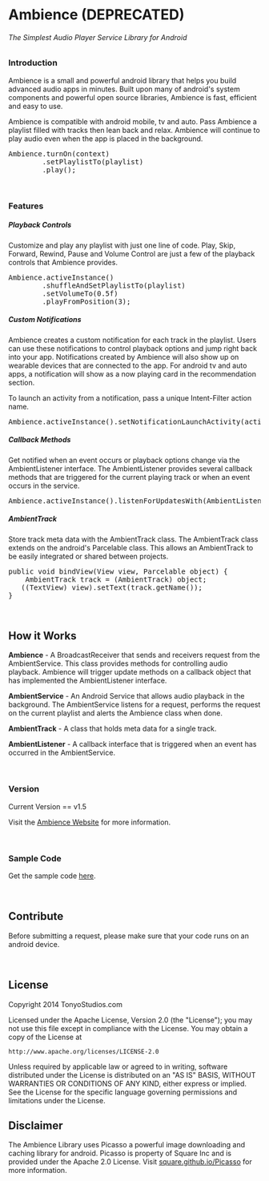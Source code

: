 Ambience (DEPRECATED)
========

<h6>The Simplest Audio Player Service Library for Android</h6>

<h3>Introduction</h3>
<p>Ambience is a small and powerful android library that helps you build advanced audio apps in minutes. 
Built upon many of android's system components and powerful open source libraries, Ambience is fast, efficient and easy to use.</p>
<p>Ambience is compatible with android mobile, tv and auto. Pass Ambience a playlist filled with tracks then lean back and relax.
Ambience will continue to play audio even when the app is placed in the background.</p>

<pre>Ambience.turnOn(context)
        .setPlaylistTo(playlist)
        .play();</pre>

<br />
<h3>Features</h3>

<h5>Playback Controls</h5>
<p>Customize and play any playlist with just one line of code. Play, Skip, Forward, Rewind, Pause and Volume Control are just a few of the playback controls that Ambience provides.</p>

<pre>Ambience.activeInstance()
        .shuffleAndSetPlaylistTo(playlist)
        .setVolumeTo(0.5f)
        .playFromPosition(3);</pre>


<h5>Custom Notifications</h5>

<p>Ambience creates a custom notification for each track in the playlist. Users can use these notifications to control playback options and jump right back into your app. Notifications created by Ambience will also show up on wearable devices that are connected to the app. For android tv and auto apps, a notification will show as a now playing card in the recommendation section.</p>
<p>To launch an activity from a notification, pass a unique Intent-Filter action name.</p>

<pre>Ambience.activeInstance().setNotificationLaunchActivity(actionName);</pre>

<h5>Callback Methods</h5>
<p>Get notified when an event occurs or playback options change via the AmbientListener interface. The AmbientListener provides several callback methods that are triggered for the current playing track or when an event occurs in the service.</p>

<pre>Ambience.activeInstance().listenForUpdatesWith(AmbientListener);</pre>

<h5>AmbientTrack</h5>
<p>Store track meta data with the AmbientTrack class. The AmbientTrack class extends on the android's Parcelable class. This allows an AmbientTrack to be easily integrated or shared between projects.</p>

<pre>public void bindView(View view, Parcelable object) {
    AmbientTrack track = (AmbientTrack) object;
   ((TextView) view).setText(track.getName());
}</pre>

<br />

<h2>How it Works</h2>
<p><strong>Ambience</strong> - A BroadcastReceiver that sends and receivers request from the AmbientService. This class provides methods for controlling audio playback. Ambience will trigger update methods on a callback object that has implemented the AmbientListener interface.</p>

<p><strong>AmbientService</strong> - An Android Service that allows audio playback in the background. The AmbientService listens for a request, performs the request on the current playlist and alerts the Ambience class when done.</p>

<p><strong>AmbientTrack</strong> - A class that holds meta data for a single track.</p>

<p><strong>AmbientListener</strong> - A callback interface that is triggered when an event has occurred in the AmbientService.</p>

<br />

<h3>Version</h3>
<p>Current Version == v1.5</p>
<p>Visit the <a href="http://www.tonyostudios.com/ambience" target="_blank">Ambience Website</a> for more information.</p>
<br />

<h3>Sample Code</h3>
<p>Get the sample code <a href="https://github.com/tonyostudios/AmbienceSampleCode">here</a>.</p>
<br />
<h2>Contribute</h2>
<p>Before submitting a request, please make sure that your code runs on an android device.</p>

<br />
<h2>License</h2>
Copyright 2014 TonyoStudios.com

Licensed under the Apache License, Version 2.0 (the "License");
you may not use this file except in compliance with the License.
You may obtain a copy of the License at

    http://www.apache.org/licenses/LICENSE-2.0

Unless required by applicable law or agreed to in writing, software
distributed under the License is distributed on an "AS IS" BASIS,
WITHOUT WARRANTIES OR CONDITIONS OF ANY KIND, either express or implied.
See the License for the specific language governing permissions and
limitations under the License.
<br />
<h2>Disclaimer</h2>
<p>The Ambience Library uses Picasso a powerful image downloading and caching library for android. Picasso is property of Square Inc and is provided under the Apache 2.0 License. Visit <a href="http://square.github.io/picasso/" target="_blank">square.github.io/Picasso</a> for more information.</p>
